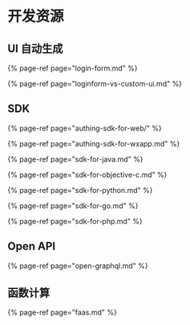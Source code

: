 # 开发资源

## UI 自动生成

{% page-ref page="login-form.md" %}

{% page-ref page="loginform-vs-custom-ui.md" %}

## SDK

{% page-ref page="authing-sdk-for-web/" %}

{% page-ref page="authing-sdk-for-wxapp.md" %}

{% page-ref page="sdk-for-java.md" %}

{% page-ref page="sdk-for-objective-c.md" %}

{% page-ref page="sdk-for-python.md" %}

{% page-ref page="sdk-for-go.md" %}

{% page-ref page="sdk-for-php.md" %}

## Open API

{% page-ref page="open-graphql.md" %}

## 函数计算

{% page-ref page="faas.md" %}

